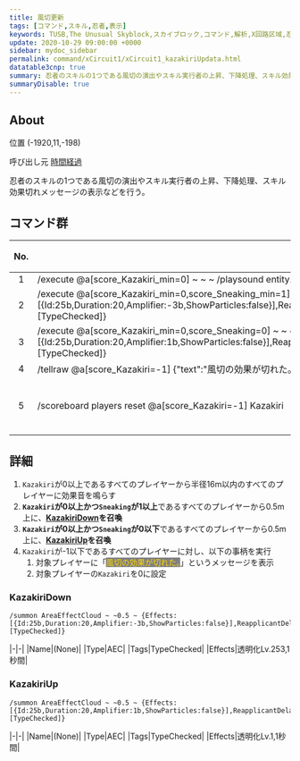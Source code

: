 ```yaml
---
title: 風切更新
tags: [コマンド,スキル,忍者,表示]
keywords: TUSB,The Unusual Skyblock,スカイブロック,コマンド,解析,X回路区域,忍者,風切
update: 2020-10-29 09:00:00 +0000
sidebar: mydoc_sidebar
permalink: command/xCircuit1/xCircuit1_kazakiriUpdata.html
datatable3cnp: true
summary: 忍者のスキルの1つである風切の演出やスキル実行者の上昇、下降処理、スキル効果切れメッセージの表示などを行う。
summaryDisable: true
---
```


## About

<span class="tagYellow">位置</span> (-1920,11,-198)

<span class="tagBlack">呼び出し元</span> [時間経過]({{site.baseurl}}/command/xCircuit1/xCircuit1_timeElapsed.html)

忍者のスキルの1つである風切の演出やスキル実行者の上昇、下降処理、スキル効果切れメッセージの表示などを行う。

## コマンド群

<div class="datatable3cnp-begin"></div>

|No.|コマンド|状態|
|:-:|-|-|
|1|/execute @a[score_Kazakiri_min=0] ~ ~ ~ /playsound entity.enderdragon.flap master @a[r=16] ~ ~ ~ 0.5 1.6 0|
|2|/execute @a[score_Kazakiri_min=0,score_Sneaking_min=1] ~ ~ ~ /summon AreaEffectCloud ~ ~0.5 ~ {Effects:[{Id:25b,Duration:20,Amplifier:-3b,ShowParticles:false}],ReapplicantDelay:0,Radius:2f,RadiusOnUse:0f,DurationOnUse:0f,Duration:2,RadiusPerTick:0f,WaitTime:5,Age:4,Particle:cloud,Tags:[TypeChecked]}|
|3|/execute @a[score_Kazakiri_min=0,score_Sneaking=0] ~ ~ ~ /summon AreaEffectCloud ~ ~0.5 ~ {Effects:[{Id:25b,Duration:20,Amplifier:1b,ShowParticles:false}],ReapplicantDelay:0,Radius:2f,RadiusOnUse:0f,DurationOnUse:0f,Duration:2,RadiusPerTick:0f,WaitTime:5,Age:4,Particle:cloud,Tags:[TypeChecked]}|
|4|/tellraw @a[score_Kazakiri=-1] {"text":"風切の効果が切れた。","color":"gold"}|
|5|/scoreboard players reset @a[score_Kazakiri=-1] Kazakiri|条件付き|

<div class="datatable3cnp-end"></div>

## 詳細

1. `Kazakiri`が0以上であるすべてのプレイヤーから半径16m以内のすべてのプレイヤーに効果音を鳴らす
2. **`Kazakiri`が0以上かつ`Sneaking`が1以上**であるすべてのプレイヤーから0.5m上に、**[KazakiriDown](#kazakiridown)を召喚**
3. **`Kazakiri`が0以上かつ`Sneaking`が0以下**であるすべてのプレイヤーから0.5m上に、**[KazakiriUp](#kazakiriup)を召喚**
4. `Kazakiri`が-1以下であるすべてのプレイヤーに対し、以下の事柄を実行
   1. 対象プレイヤーに「<span style="color:gold;background-color:gray">風切の効果が切れた。</span>」というメッセージを表示
   2. 対象プレイヤーの`Kazakiri`を0に設定

### KazakiriDown

```mcfunction
/summon AreaEffectCloud ~ ~0.5 ~ {Effects:[{Id:25b,Duration:20,Amplifier:-3b,ShowParticles:false}],ReapplicantDelay:0,Radius:2f,RadiusOnUse:0f,DurationOnUse:0f,Duration:2,RadiusPerTick:0f,WaitTime:5,Age:4,Particle:cloud,Tags:[TypeChecked]}
```

|-|-|
|Name|(None)|
|Type|AEC|
|Tags|TypeChecked|
|Effects|透明化Lv.253,1秒間|

### KazakiriUp

```mcfunction
/summon AreaEffectCloud ~ ~0.5 ~ {Effects:[{Id:25b,Duration:20,Amplifier:1b,ShowParticles:false}],ReapplicantDelay:0,Radius:2f,RadiusOnUse:0f,DurationOnUse:0f,Duration:2,RadiusPerTick:0f,WaitTime:5,Age:4,Particle:cloud,Tags:[TypeChecked]}
```

|-|-|
|Name|(None)|
|Type|AEC|
|Tags|TypeChecked|
|Effects|透明化Lv.1,1秒間|
